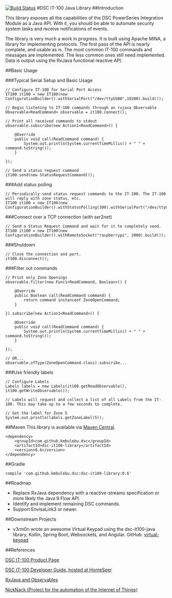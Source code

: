 [![Build Status](https://drone.io/github.com/kmbulebu/dsc-it100-java/status.png)](https://drone.io/github.com/kmbulebu/dsc-it100-java/latest)
#DSC IT-100 Java Library
##Introduction

This library exposes all the capabilities of the DSC PowerSeries Integration Module as a Java API. With it, you should be able to automate security system tasks and receive notifications of events.

The library is very much a work in progress. It is built using Apache MINA, a library for implementing protocols. The first pass of the API is nearly complete, and usable as is. The most common IT-100 commands and messages are implemented. The less common ones still need implemented. Data is output using the RxJava functional reactive API.

##Basic Usage

###Typical Serial Setup and Basic Usage
```
// Configure IT-100 for Serial Port Access
IT100 it100 = new IT100(new ConfigurationBuilder().withSerialPort("/dev/ttyUSB0",19200).build());

// Begin listening to IT-100 commands through an rxjava Observable
Observable<ReadCommand> observable = it100.connect();

// Print all received commands to stdout
observable.subscribe(new Action1<ReadCommand>() {

    @Override
    public void call(ReadCommand command) {
        System.out.println(System.currentTimeMillis() + " " + command.toString());
    }
		
});

// Send a status request command
it100.send(new StatusRequestCommand());
```

###Add status polling
```
// Periodically send status request commands to the IT-100. The IT-100 will reply with zone status, etc.
IT100 it100 = new IT100(new ConfigurationBuilder().withStatusPolling(300).withSerialPort("/dev/ttyUSB0",19200).build());
```

###Connect over a TCP connection (with ser2net)
```
// Send a Status Request Command and wait for it to completely send.
IT100 it100 = new IT100(new ConfigurationBuilder().withRemoteSocket("raspberrypi", 2000).build());
```

###Shutdown
```
// Close the connection and port.
it100.disconnect();
```

###Filter out commands
```
// Print only Zone Openings
observable.filter(new Func1<ReadCommand, Boolean>() {

    @Override
    public Boolean call(ReadCommand command) {
        return command instanceof ZoneOpenCommand;
    }
	  
}).subscribe(new Action1<ReadCommand>() {

    @Override
    public void call(ReadCommand command) {
        System.out.println(System.currentTimeMillis() + " " + command.toString());
    }
	
});

// OR...
observable.ofType(ZoneOpenCommand.class).subscribe...
```

###Use friendly labels
```
// Configure Labels
Labels labels = new Labels(it100.getReadObservable(), it100.getWriteObservable());

// Labels will request and collect a list of all Labels from the IT-100. This may take up to a few seconds to complete.

// Get the label for Zone 5
System.out.println(labels.getZoneLabel(5));
```
##Maven
This library is available via [Maven Central](https://search.maven.org/#search%7Cgav%7C1%7Cg%3A%22com.github.kmbulebu.dsc%22%20AND%20a%3A%22dsc-it100-library%22).

```
<dependency>
    <groupId>com.github.kmbulebu.dsc</groupId>
    <artifactId>dsc-it100-library</artifactId>
    <version>0.6</version>
</dependency>
```
##Gradle
```
compile 'com.github.kmbulebu.dsc:dsc-it100-library:0.6'
```

##Roadmap
* Replace RxJava dependency with a reactive-streams specification or more likely the Java 9 Flow API.
* Identify and implement remaining DSC commands.
* Support EnvisaLink3 or newer.

##Downstream Projects

- v3rm0n wrote an awesome Virtual Keypad using the dsc-it100-java library, Kotlin, Spring Boot, Websockets, and Angular. GitHub:  [virtual-keypad](https://github.com/v3rm0n/virtual-keypad)

##References

[DSC IT-100 Product Page](http://www.dsc.com/index.php?n=products&amp;o=view&amp;id=22)

[DSC IT-100 Developer Guide, hosted at HomeSeer](http://homeseer.com/pdfs/DSC/29007363R003_IT_100_developer_guide.pdf)

[RxJava and Observables](http://github.com/Netflix/RxJava)

[NickNack (Project for the automation of the Internet of Things)](http://github.com/kmbulebu/NickNack)


